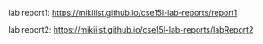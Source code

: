 lab report1: https://mikiiist.github.io/cse15l-lab-reports/report1

lab report2: https://mikiiist.github.io/cse15l-lab-reports/labReport2

